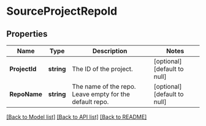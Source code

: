 # SourceProjectRepoId

## Properties
Name | Type | Description | Notes
------------ | ------------- | ------------- | -------------
**ProjectId** | **string** | The ID of the project. | [optional] [default to null]
**RepoName** | **string** | The name of the repo. Leave empty for the default repo. | [optional] [default to null]

[[Back to Model list]](../README.md#documentation-for-models) [[Back to API list]](../README.md#documentation-for-api-endpoints) [[Back to README]](../README.md)



